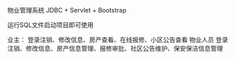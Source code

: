 物业管理系统
  JDBC + Servlet + Bootstrap
  
 运行SQL文件启动项目即可使用
 
 业主：
  登录注销、修改信息、房产查看、在线报修、小区公告查看
 物业人员
  登录注销、修改信息、房产信息管理、报修审批、社区公告维护、保安保洁信息管理
